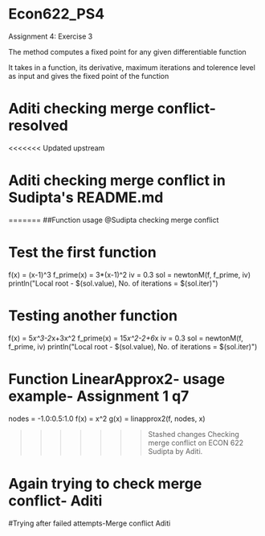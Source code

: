 # Econ622_PS4
Assignment 4: Exercise 3


The method computes a fixed point for any given differentiable function

It takes in a function, its derivative, maximum iterations and tolerence level as input and 
gives the fixed point of the function
 # Aditi checking merge conflict- resolved
<<<<<<< Updated upstream
 # Aditi checking merge conflict in Sudipta's README.md
=======
##Function usage @Sudipta checking merge conflict

# Test the first function
f(x) = (x-1)^3
f_prime(x) = 3*(x-1)^2
iv = 0.3
sol = newtonM(f, f_prime, iv)
println("Local root - $(sol.value), No. of iterations =  $(sol.iter)")


# Testing another function
f(x) = 5*x^3-2*x+3x^2
f_prime(x) = 15*x^2-2+6*x
iv = 0.3
sol = newtonM(f, f_prime, iv)
println("Local root - $(sol.value), No. of iterations =  $(sol.iter)")


# Function LinearApprox2- usage example- Assignment 1 q7
nodes = -1.0:0.5:1.0
f(x) = x^2
g(x) = linapprox2(f, nodes, x)

>>>>>>> Stashed changes
Checking merge conflict on ECON 622 Sudipta by Aditi.
# Again trying to check merge conflict- Aditi



#Trying after failed attempts-Merge conflict Aditi
